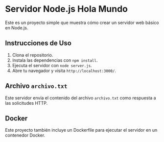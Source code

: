 # Servidor Node.js Hola Mundo

Este es un proyecto simple que muestra cómo crear un servidor web básico en Node.js.

## Instrucciones de Uso

1. Clona el repositorio.
2. Instala las dependencias con `npm install`.
3. Ejecuta el servidor con `node server.js`.
4. Abre tu navegador y visita `http://localhost:3000/`.

## Archivo `archivo.txt`

Este servidor envía el contenido del archivo `archivo.txt` como respuesta a las solicitudes HTTP.

## Docker

Este proyecto también incluye un Dockerfile para ejecutar el servidor en un contenedor Docker.
